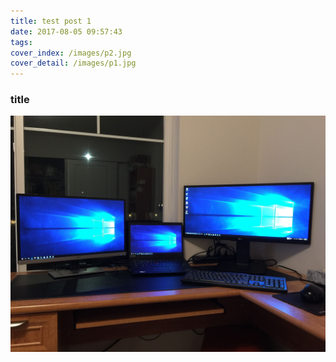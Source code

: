 ```yaml
---
title: test post 1
date: 2017-08-05 09:57:43
tags:
cover_index: /images/p2.jpg
cover_detail: /images/p1.jpg
---
```


### title
![test pic](/images/test/p2.jpg)